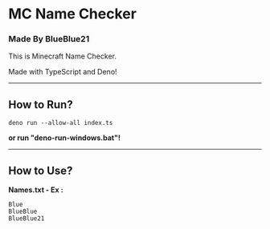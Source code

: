 # MC Name Checker
### Made By BlueBlue21

This is Minecraft Name Checker.

Made with TypeScript and Deno!

<hr>

## How to Run?

```
deno run --allow-all index.ts
```

**or run "deno-run-windows.bat"!**

<hr>

## How to Use?

**Names.txt - Ex :**
```
Blue
BlueBlue
BlueBlue21
```
